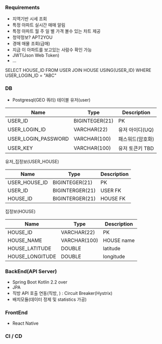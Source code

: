 
### Requirements
- 지역기반 시세 조회
- 특정 아파트 실시간 매매 알림
- 특정 아파트 월 주 일 별 가격 볼수 있는 차트 제공
- 청약정보? APT2YOU
- 경매 매물 조회(급매)
- 지금 이 아파트를 보고있는 사람수 확인 가능
- JWT(Json Web Token) 
- ...

SELECT HOUSE_ID
FROM USER
JOIN HOUSE USING(USER_ID)
WHERE USER_LOGIN_ID = "ABC"


### DB
- Postgresql(GEO 쿼리)
테이블 
유저(user)

| Name | Type | Description |
| --- | ---- | --- |
| USER_ID | BIGINTEGER(21) | PK |
| USER_LOGIN_ID | VARCHAR(22) | 유저 아이디(UQ) |
| USER_LOGIN_PASSWORD | VARCHAR(100) | 패스워드(암호화) |
| USER_KEY | VARCHAR(100) | 유저 토큰키 TBD |

유저_집정보(USER_HOUSE)

| Name | Type | Description |
| --- | ---- | --- |
| USER_HOUSE_ID | BIGINTEGER(21) | PK |
| USER_ID | BIGINTERGER(21) | USER FK |
| HOUSE_ID | BIGINTERGER(21) | HOUSE FK | 

집정보(HOUSE)

| Name | Type | Description |
| --- | ---- | --- |
| HOUSE_ID | VARCHAR(22) | PK |
| HOUSE_NAME | VARCHAR(100) | HOUSE name |
| HOUSE_LATITUDE | DOUBLE | latitude |
| HOUSE_LONGITUDE | DOUBLE | longitude |


### BackEnd(API Server)
- Spring Boot Kotlin 2.2 over
- JPA
- 직방 API 호출 연동(직방, ) : Circuit Breaker(Hystrix)
- 배치모듈(데이터 정제 및 statistics 가공)

### FrontEnd
- React Native 

### CI / CD